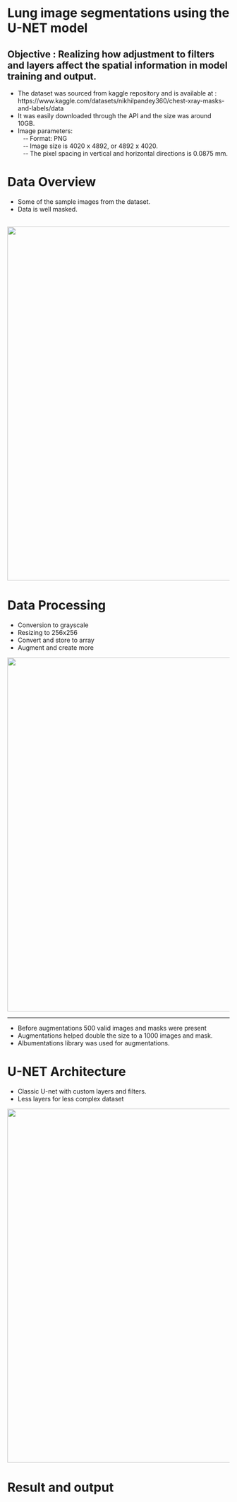 # Lung image segmentations using the U-NET model
## Objective : Realizing how adjustment to filters and layers affect the spatial information in model training and output.

<UL>
 	<LI>The dataset was sourced from kaggle repository and is available at : 
 https://www.kaggle.com/datasets/nikhilpandey360/chest-xray-masks-and-labels/data </LI>
	<LI>It was easily downloaded through the API and the size was around 10GB.</LI>
	<LI>Image parameters:<br>
	&nbsp &nbsp-­‐ Format: PNG<br>
	&nbsp &nbsp-­‐ Image size is 4020 x 4892, or 4892 x 4020.<br>
	&nbsp &nbsp-­‐ The pixel spacing in vertical and horizontal directions is 0.0875 mm.<br></LI>
</UL>

# Data Overview 
<UL><LI>Some of the
	sample images 
	from the dataset. </LI>

<LI>Data is well 
	masked.
</LI>
</UL>
<br>
<img src="https://github.com/AnurodhRaina/lung_image_unet/assets/51761306/8a0337ab-b280-4649-baf2-f514adba7466" height= "800" width="600" />


# Data Processing
<UL>
	<LI>Conversion to grayscale</LI>
	<LI>Resizing to 256x256</LI>
	<LI>Convert and store to array</LI>
	<LI>Augment and create more</LI>
</UL>
<img src="https://github.com/AnurodhRaina/lung_image_unet/assets/51761306/defa7f37-b917-43fe-9e7c-7b71adfebb5a" height= "800" width="600" />

<hr>
<UL>
	<LI>Before augmentations 500 valid images and masks were present</LI>
	<LI>Augmentations helped double the size to a 1000 images and mask.</LI>
	<LI>Albumentations library was used for augmentations.</LI>

</UL>


# U-NET Architecture
* Classic U-net with custom layers and filters.
* Less layers for less complex dataset
<img src="https://github.com/AnurodhRaina/lung_image_unet/assets/51761306/69093154-e1aa-4cdb-8684-ed9275e1fccb" height= "800" width="1400" />


# Result and output 




